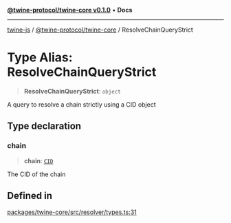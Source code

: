 [**@twine-protocol/twine-core v0.1.0**](../index.md) • **Docs**

***

[twine-js](../../../index.md) / [@twine-protocol/twine-core](../index.md) / ResolveChainQueryStrict

# Type Alias: ResolveChainQueryStrict

> **ResolveChainQueryStrict**: `object`

A query to resolve a chain strictly using a CID object

## Type declaration

### chain

> **chain**: [`CID`](../classes/CID.md)

The CID of the chain

## Defined in

[packages/twine-core/src/resolver/types.ts:31](https://github.com/twine-protocol/twine-js/blob/fb5041c7a2da4a796f653066248604ca1c5dccc6/packages/twine-core/src/resolver/types.ts#L31)
